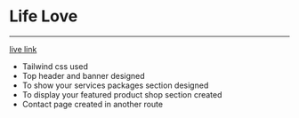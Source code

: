 <h1>Life Love</h1>
<hr>
<a href="https://lifelove.netlify.app/">live link</a>
<ul>
    <li>Tailwind css used</li>
    <li>Top header and banner designed</li>
    <li>To show your services packages section designed</li>
    <li>To display your featured product shop section created</li>
    <li>Contact page created in another route</li>
</ul>